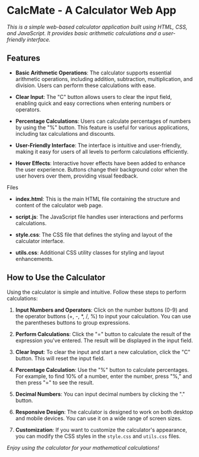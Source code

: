 # CalcMate - A Calculator Web App

_This is a simple web-based calculator application built using HTML, CSS, and JavaScript. It provides basic arithmetic calculations and a user-friendly interface._

## Features

- __Basic Arithmetic Operations__: The calculator supports essential arithmetic operations, including addition, subtraction, multiplication, and division. Users can perform these calculations with ease.
  
- __Clear Input__: The "C" button allows users to clear the input field, enabling quick and easy corrections when entering numbers or operators.
  
- __Percentage Calculations__: Users can calculate percentages of numbers by using the "%" button. This feature is useful for various applications, including tax calculations and discounts.
  
- __User-Friendly Interface__: The interface is intuitive and user-friendly, making it easy for users of all levels to perform calculations efficiently.
  
- __Hover Effects__: Interactive hover effects have been added to enhance the user experience. Buttons change their background color when the user hovers over them, providing visual feedback.

Files
- **index.html**: This is the main HTML file containing the structure and content of the calculator web page.

- **script.js**: The JavaScript file handles user interactions and performs calculations.

- **style.css**: The CSS file that defines the styling and layout of the calculator interface.

- **utils.css**: Additional CSS utility classes for styling and layout enhancements.

## How to Use the Calculator

Using the calculator is simple and intuitive. Follow these steps to perform calculations:

1. **Input Numbers and Operators**: Click on the number buttons (0-9) and the operator buttons (+, -, *, /, %) to input your calculation. You can use the parentheses buttons to group expressions.

2. **Perform Calculations**: Click the "=" button to calculate the result of the expression you've entered. The result will be displayed in the input field.

3. **Clear Input**: To clear the input and start a new calculation, click the "C" button. This will reset the input field.

4. **Percentage Calculation**: Use the "%" button to calculate percentages. For example, to find 10% of a number, enter the number, press "%," and then press "=" to see the result.

5. **Decimal Numbers**: You can input decimal numbers by clicking the "." button.

6. **Responsive Design**: The calculator is designed to work on both desktop and mobile devices. You can use it on a wide range of screen sizes.

7. **Customization**: If you want to customize the calculator's appearance, you can modify the CSS styles in the `style.css` and `utils.css` files.

_Enjoy using the calculator for your mathematical calculations!_

